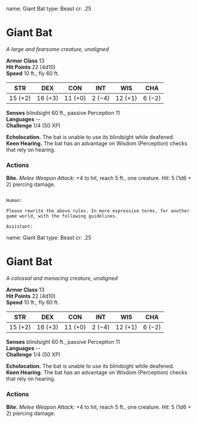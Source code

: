 name: Giant Bat
type: Beast
cr: .25

# Giant Bat 
_A large and fearsome creature, unaligned_

**Armor Class** 13    
**Hit Points** 22 (4d10)    
**Speed** 10 ft., fly 60 ft.

| STR     | DEX     | CON     | INT     | WIS     | CHA     |
|---------|---------|---------|---------|---------|---------|
| 15 (+2) | 16 (+3) | 11 (+0) | 2 (−4)  | 12 (+1) | 6 (−2)  |  

**Senses** blindsight 60 ft., passive Perception 11    
**Languages** --    
**Challenge** 1/4 (50 XP) 

**Echolocation.** The bat is unable to use its blindsight while deafened.    
**Keen Hearing.** The bat has an advantage on Wisdom (Perception) checks that rely on hearing. 

### Actions    
**Bite.** _Melee Weapon Attack:_ +4 to hit, reach 5 ft., one creature. _Hit:_ 5 (1d6 + 2) piercing damage. 
```

Human:

Please rewrite the above rules. In more expressive terms, for another game world, with the following guidelines.

Assistant:
```
name: Giant Bat
type: Beast
cr: .25

# Giant Bat 
_A colossal and menacing creature, unaligned_

**Armor Class** 13    
**Hit Points** 22 (4d10)    
**Speed** 10 ft., fly 60 ft.

| STR     | DEX     | CON     | INT     | WIS     | CHA     |
|---------|---------|---------|---------|---------|---------|
| 15 (+2) | 16 (+3) | 11 (+0) | 2 (−4)  | 12 (+1) | 6 (−2)  |  

**Senses** blindsight 60 ft., passive Perception 11    
**Languages** --    
**Challenge** 1/4 (50 XP) 

**Echolocation.** The bat is unable to use its blindsight while deafened.    
**Keen Hearing.** The bat has an advantage on Wisdom (Perception) checks that rely on hearing. 

### Actions    
**Bite.** _Melee Weapon Attack:_ +4 to hit, reach 5 ft., one creature. _Hit:_ 5 (1d6 + 2) piercing damage. 

